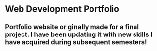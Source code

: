 # Web Development Portfolio

## Portfolio website originally made for a final project. I have been updating it with new skills I have acquired during subsequent semesters!
